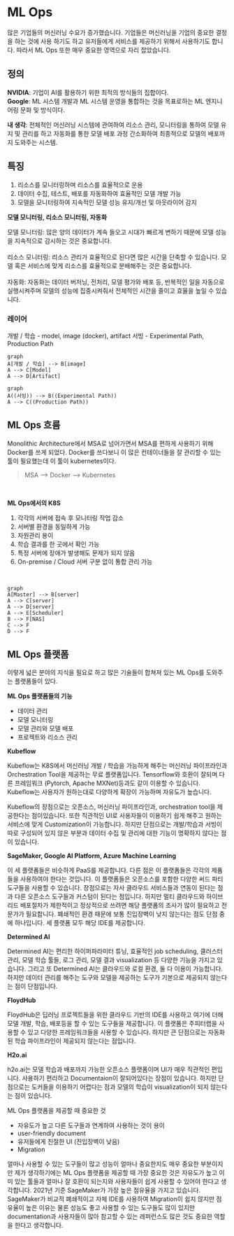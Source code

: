 
# ML Ops

많은 기업들의 머신러닝 수요가 증가했습니다.
기업들은 머신러닝을 기업의 중요한 결정을 하는 것에 사용 하기도 하고 유저들에게 서비스를 제공하기 위해서 사용하기도 합니다.
따라서 ML Ops 또한 매우 중요한 영역으로 자리 잡았습니다.

## 정의
**NVIDIA**: 기업이 AI를 활용하기 위한 최적의 방식들의 집합이다.<br>
**Google**: ML 시스템 개발과 ML 시스템 운영을 통합하는 것을 목표로하는 ML 엔지니어링 문화 및 방식이다.<br>

**내 생각**: 전체적인 머신러닝 시스템에 관여하여 리소스 관리, 모니터링을 통하여 모델 유지 및 관리를 하고 자동화를 통한 모델 배포 과정 간소화하여 최종적으로 모델의 배포까지 도와주는 시스템.

## 특징

 1. 리소스를 모니터링하며 리소스를 효율적으로 운용
 2. 데이터 수집, 테스트, 배포를 자동화하여 효율적인 모델 개발 가능
 3. 모델을 모니터링하여 지속적인 모델 성능 유지/개선 및 아웃라이어 감지

**모델 모니터링, 리소스 모니터링, 자동화**

모델 모니터링: 많은 양의 데이터가 계속 들오고 시대가 빠르게 변하기 때문에 모델 성능을 지속적으로 감시하는 것은 중요합니다.
<br>
<br>
리소스 모니터링: 리소스 관리가 효율적으로 된다면 많은 시간을 단축할 수 있습니다. 모델 혹은 서비스에 맞게 리소스를 효율적으로 분배해주는 것은 중요합니다.
<br>
<br>
자동화: 자동화는 데이터 버저닝, 전처리, 모델 평가와 배포 등, 반복적인 일을 자동으로 실행시켜주며 모델의 성능에 집중시켜줘서 전체적인 시간을 줄이고 효율을 높일 수 있습니다.

### 레이어
개발 / 학습 - model, image (docker), artifact
서빙 - Experimental Path, Production Path

```mermaid
graph
A[개발 / 학습] --> B[image]
A --> C[Model]
A --> D[Artifact]
```
```mermaid
graph
A((서빙)) --> B((Experimental Path))
A --> C((Production Path))
```

## ML Ops 흐름
Monolithic Architecture에서 MSA로 넘어가면서 MSA를 편하게 사용하기 위해 Docker를 쓰게 되었다. Docker를 쓰다보니 이 많은 컨테이너들을 잘 관리할 수 있는 툴이 필요했는데 이 툴이 kubernetes이다. <br>
> MSA --> Docker --> Kubernetes
<br>

**ML Ops에서의 K8S**

1. 각각의 서버에 접속 후 모니터링 작업 감소
2. 서버별 환경을 동일하게 가능
3. 자원관리 용이
4. 학습 결과를 한 곳에서 확인 가능
5. 특정 서버에 장애가 발생해도 문제가 되지 않음
6. On-premise / Cloud 서버 구분 없이 통합 관리 가능

<br>

```mermaid
graph
A[Master] --> B[server]
A --> C[server]
A --> D[server]
A --> E[Scheduler]
B --> F[NAS]
C --> F
D --> F
```


## ML Ops 플랫폼
이렇게 넓은 분야의 지식을 필요로 하고 많은 기술들이 합쳐져 있는 ML Ops를 도와주는 플랫폼들이 있다. 

**ML Ops 플랫폼들의 기능**

 - 데이터 관리
 - 모델 모니터링
 - 모델 관리와 모델 배포
 - 프로젝트와 리소스 관리

**Kubeflow**

Kubeflow는 K8S에서 머신러닝 개발 / 학습을 가능하게 해주는 머신러닝 파이프라인과 Orchestration Tool을 제공하는 무료 플랫폼입니다. Tensorflow와 호환이 잘되며 다른 프레임워크 (Pytorch, Apache MXNet)등과도 같이 이용할 수 있습니다. Kubeflow는 사용자가 원하는대로 다양하게 확장이 가능하며 자유도가 높습니다. 

Kubeflow의 장점으로는 오픈소스, 머신러닝 파이프라인과, orchestration tool을 제공한다는 점이있습니다. 또한 직관적인 UI로 사용자들이 이용하기 쉽게 해주고 원하는 서비스에 맞게 Customization이 가능합니다.
하지만 단점으로는 개발/학습과 서빙이 따로 구성되어 있지 않은 부분과 데이터 수집 및 관리에 대한 기능이 명확하지 않다는 점이 있습니다.

**SageMaker, Google AI Platform, Azure Machine Learning**

이 세 플랫폼들은 비슷하게 PaaS를 제공합니다. 다른 점은 이 플랫폼들은 각각의 제품들을 사용하여야 한다는 것입니다. 이 플랫폼들은 오픈소스를 포함한 다양한 써드 파티 도구들을 사용할 수 있습니다. 장점으로는 자사 클라우드 서비스들과 연동이 된다는 점과 다른 오픈소스 도구들과 커스텀이 된다는 점입니다. 하지만 멀티 클라우드와 하이브리드 배포절차가 제한적이고 정상적으로 쓰려면 해당 플랫폼의 조사가 많이 필요하고 전문가가 필요합니다. 폐쇄적인 환경 때문에 보통 진입장벽이 낮지 않는다는 점도 단점 중에 하나입니다. 세 플랫폼 모두 해당 IDE를 제공합니다.

**Determined AI**

Determined AI는 편리한 하이퍼파라미터 튜닝, 효율적인 job scheduling, 클러스터 관리, 모델 학습 툴들, 로그 관리, 모델 결과 visualization 등 다양한 기능을 가지고 있습니다. 그리고 또 Determined AI는 클라우드와 로컬 환경, 둘 다 이용이 가능합니다. 하지만 데이터 관리를 해주는 도구와 모델을 제공하는 도구가 기본으로 제공되지 않는다는 점이 단점입니다.

**FloydHub**

FloydHub은 딥러닝 프로젝트들을 위한 클라우드 기반의 IDE를 사용하고 여기에 더해 모델 개발, 학습, 배포등을 할 수 있는 도구들을 제공합니다. 이 플랫폼은 주피터랩을 사용할 수 있고 다양한 프레임워크들을 사용할 수 있습니다. 하지만 큰 단점으로는 자동화된 학습 파이프라인이 제공되지 않는다는 점입니다.

**H2o.ai**

h2o.ai는 모델 학습과 배포까지 가능한 오픈소스 플랫폼이며 UI가 매우 직관적인 편입니다. 사용하기 편리하고 Documentaion이 잘되어있다는 장점이 있습니다. 하지만 단점으로는 도커들을 이용하기 어렵다는 점과 모델의 학습이 visualization이 되지 않는다는 점이 있습니다.


ML Ops 플랫폼을 제공할 때 중요한 것

- 자유도가 높고 다른 도구들과 연계하여 사용하는 것이 용이
- user-friendly document
- 유저들에게 친절한 UI (진입장벽이 낮음)
- Migration

얼마나 사용할 수 있는 도구들이 많고 성능이 얼마나 중요한지도 매우 중요한 부분이지만 제가 생각하기에는 ML Ops 플랫폼을 제공할 때 가장 중요한 것은 자유도가 높고 이미 있는 툴들과 얼마나 잘 호환이 되는지와 사용자들이 쉽게 사용할 수 있어야 한다고 생각합니다. 2021년 기준 SageMaker가 가장 높은 점유율을 가지고 있습니다. SageMaker가 비교적 폐쇄적이고 자체 IDE를 사용하여 Migration이 쉽지 않지만 점유율이 높은 이유는 물론 성능도 좋고 사용할 수 있는 도구들도 많이 있지만 documentation과 사용자들이 많아 참고할 수 있는 레퍼런스도 많은 것도 중요한 역할을 한다고 생각합니다. 
